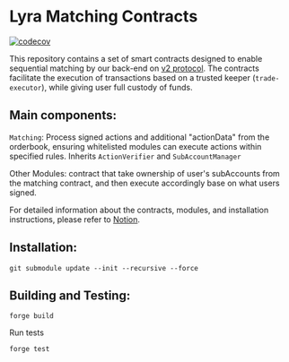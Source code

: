 # Lyra Matching Contracts 

[![codecov](https://codecov.io/gh/lyra-finance/v2-matching/branch/master/graph/badge.svg?token=ZhHkpl1UGB)](https://codecov.io/gh/lyra-finance/v2-matching)

This repository contains a set of smart contracts designed to enable sequential matching by our back-end on [v2 protocol](https://github.com/lyra-finance/v2-core). The contracts facilitate the execution of transactions based on a trusted keeper (`trade-executor`), while giving user full custody of funds.


## Main components:

`Matching`: Process signed actions and additional "actionData" from the orderbook, ensuring whitelisted modules can execute actions within specified rules. Inherits `ActionVerifier` and `SubAccountManager`

Other Modules: contract that take ownership of user's subAccounts from the matching contract, and then execute accordingly base on what users signed.

For detailed information about the contracts, modules, and installation instructions, please refer to [Notion](https://www.notion.so/lyra-finance/Matching-59db600914334665ba7179c1f03ac6c2).

## Installation:

```shell
git submodule update --init --recursive --force
```

## Building and Testing:

```shell
forge build
```

Run tests

```shell
forge test
```

